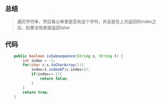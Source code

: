 ## 总结

> 遍历字符串，然后看父串里是否有这个字符，并且是在上次返回的index之后，如果没有直接返回false

## 代码
```java
    public boolean isSubsequence(String s, String t) {
        int index = -1;
        for(char c:s.toCharArray()){
            index=t.indexOf(c,index+1);
            if(index==-1){
                return false;
            }
        }
        return true;
    }
